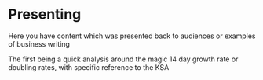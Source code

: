 # Presenting
Here you have content which was presented back to audiences or examples of business writing

The first being a quick analysis around the magic 14 day growth rate or doubling rates, with specific reference to the KSA

